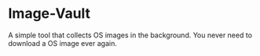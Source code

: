 # Image-Vault
A simple tool that collects OS images in the background. You never need to download a OS image ever again.
